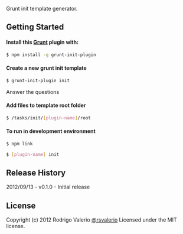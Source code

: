 Grunt init template generator.

## Getting Started ##

#### Install this [Grunt](https://github.com/cowboy/grunt) plugin with: ####
``` bash
$ npm install -g grunt-init-plugin
```

#### Create a new grunt init template ####
``` bash
$ grunt-init-plugin init
```
Answer the questions

#### Add files to template root folder ####
``` bash
$ /tasks/init/[plugin-name]/root
```

#### To run in development environment ####
``` bash
$ npm link
```

``` bash
$ [plugin-name] init
```


## Release History ##

2012/09/13 - v0.1.0 - Initial release


## License
Copyright (c) 2012 Rodrigo Valerio [@rsvalerio](http://twitter.com/rsvalerio)
Licensed under the MIT license.